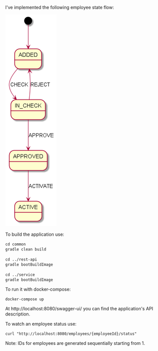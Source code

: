 I've implemented the following employee state flow:

![""](uml/graph.png "Title")

To build the application use:
```shell script
cd common
gradle clean build

cd ../rest-api
gradle bootBuildImage

cd ../service
gradle bootBuildImage
```
To run it with docker-compose:
```shell script
docker-compose up
```
At http://localhost:8080/swagger-ui/ you can find the application's API description. 

To watch an employee status use:
```shell script
curl "http://localhost:8080/employees/{employeeId}/status"
```
Note: IDs for employees are generated sequentially starting from 1.


